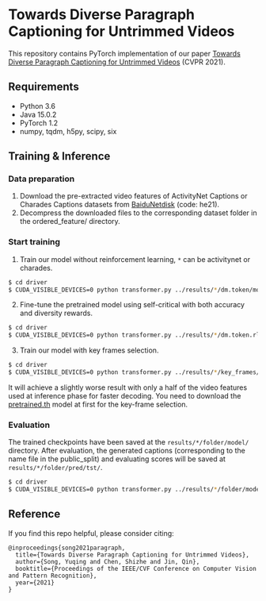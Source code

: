 # Towards Diverse Paragraph Captioning for Untrimmed Videos
This repository contains PyTorch implementation of our paper [Towards Diverse Paragraph Captioning for Untrimmed Videos]() (CVPR 2021).

## Requirements
- Python 3.6
- Java 15.0.2
- PyTorch 1.2
- numpy, tqdm, h5py, scipy, six

## Training & Inference

### Data preparation
1. Download the pre-extracted video features of ActivityNet Captions or Charades Captions datasets from [BaiduNetdisk](https://pan.baidu.com/s/1NdlziFgGgSM__hOQi5mNKQ) (code: he21).
2. Decompress the downloaded files to the corresponding dataset folder in the ordered_feature/ directory.

### Start training
1. Train our model without reinforcement learning, ```*``` can be activitynet or charades.
```bash
$ cd driver
$ CUDA_VISIBLE_DEVICES=0 python transformer.py ../results/*/dm.token/model.json ../results/*/dm.token/path.json --is_train
```
2. Fine-tune the pretrained model using self-critical with both accuracy and diversity rewards.
```bash
$ cd driver
$ CUDA_VISIBLE_DEVICES=0 python transformer.py ../results/*/dm.token.rl/model.json ../results/*/dm.token.rl/path.json --is_train --resume_file ../results/*/dm.token/model/epoch.*.th
```
3. Train our model with key frames selection.
```bash
$ cd driver
$ CUDA_VISIBLE_DEVICES=0 python transformer.py ../results/*/key_frames/model.json ../results/*/key_frames/path.json --is_train --resume_file ../results/*/key_frames/pretrained.th
```
It will achieve a slightly worse result with only a half of the video features used at inference phase for faster decoding. You need to download the [pretrained.th]() model at first for the key-frame selection.

### Evaluation
The trained checkpoints have been saved at the ```results/*/folder/model/``` directory. After evaluation, the generated captions (corresponding to the name file in the public_split) and evaluating scores will be saved at ```results/*/folder/pred/tst/```.
```bash
$ cd driver
$ CUDA_VISIBLE_DEVICES=0 python transformer.py ../results/*/folder/model.json ../results/*/folder/path.json --eval_set tst --resume_file ../results/*/folder/model/epoch.*.th
```

## Reference
If you find this repo helpful, please consider citing:
```
@inproceedings{song2021paragraph,
  title={Towards Diverse Paragraph Captioning for Untrimmed Videos},
  author={Song, Yuqing and Chen, Shizhe and Jin, Qin},
  booktitle={Proceedings of the IEEE/CVF Conference on Computer Vision and Pattern Recognition},
  year={2021}
}
```






